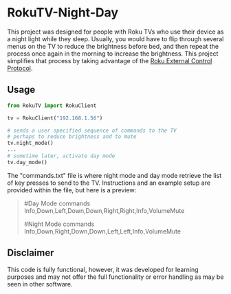 # RokuTV-Night-Day

This project was designed for people with Roku TVs who use their device as a night light while they sleep. Usually, you would have to flip through several menus on the TV to reduce the brightness before bed, and then repeat the process once again in the morning to increase the brightness. This project simplifies that process by taking advantage of the [Roku External Control Protocol](https://developer.roku.com/docs/developer-program/debugging/external-control-api.md).


## Usage

```python
from RokuTV import RokuClient

tv = RokuClient("192.168.1.56")

# sends a user specified sequence of commands to the TV
# perhaps to reduce brightness and to mute
tv.night_mode()
...
# sometime later, activate day mode
tv.day_mode()

```
The "commands.txt" file is where night mode and day mode retrieve the list of key presses to send to the TV. Instructions and an example setup are provided within the file, but here is a preview: 

>#Day Mode commands
>Info,Down,Left,Down,Down,Right,Right,Info,VolumeMute
>
>#Night Mode commands
>Info,Down,Right,Down,Down,Left,Left,Info,VolumeMute



## Disclaimer

This code is fully functional, however, it was developed for learning purposes and may not offer the full functionality or error handling as may be seen in other software.
